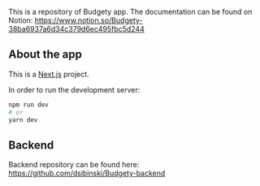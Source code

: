 This is a repository of Budgety app.
The documentation can be found on Notion: https://www.notion.so/Budgety-38ba6937a6d34c379d6ec495fbc5d244

## About the app

This is a [Next.js](https://nextjs.org/) project.

In order to run the development server:

```bash
npm run dev
# or
yarn dev
```

## Backend
Backend repository can be found here: https://github.com/dsibinski/Budgety-backend
